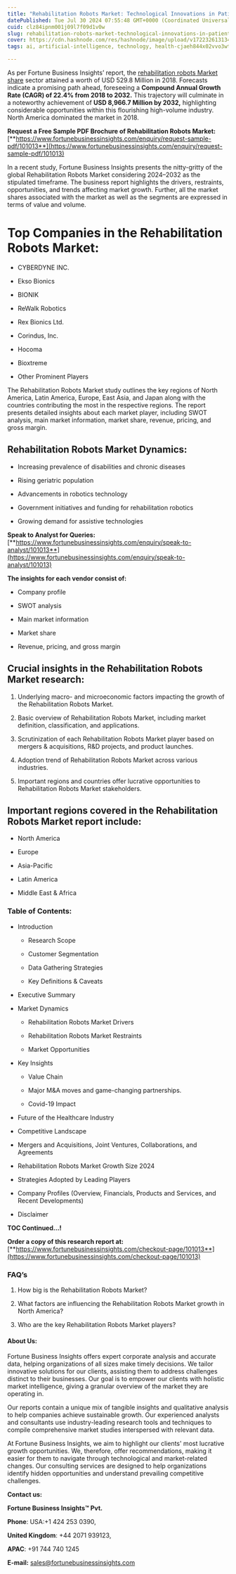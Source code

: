 ```yaml
---
title: "Rehabilitation Robots Market: Technological Innovations in Patient Recovery"
datePublished: Tue Jul 30 2024 07:55:48 GMT+0000 (Coordinated Universal Time)
cuid: clz84ipnm001j09l7f09d1v0w
slug: rehabilitation-robots-market-technological-innovations-in-patient-recovery
cover: https://cdn.hashnode.com/res/hashnode/image/upload/v1722326131341/05601e2d-d56b-46d1-920b-0ce5d6cb2a89.png
tags: ai, artificial-intelligence, technology, health-cjaeh844x02vvo3wtj5r2s75q, healthcare

---
```


As per Fortune Business Insights’ report, the [rehabilitation robots Market share](https://www.fortunebusinessinsights.com/industry-reports/rehabilitation-robots-market-101013) sector attained a worth of USD 529.8 Million in 2018. Forecasts indicate a promising path ahead, foreseeing a **Compound Annual Growth Rate (CAGR) of 22.4% from 2018 to 2032.** This trajectory will culminate in a noteworthy achievement of **USD 8,966.7 Million by 2032,** highlighting considerable opportunities within this flourishing high-volume industry. North America dominated the market in 2018.

**Request a Free Sample PDF Brochure of Rehabilitation Robots Market:** [**https://www.fortunebusinessinsights.com/enquiry/request-sample-pdf/101013**](https://www.fortunebusinessinsights.com/enquiry/request-sample-pdf/101013)

In a recent study, Fortune Business Insights presents the nitty-gritty of the global Rehabilitation Robots Market considering 2024–2032 as the stipulated timeframe. The business report highlights the drivers, restraints, opportunities, and trends affecting market growth. Further, all the market shares associated with the market as well as the segments are expressed in terms of value and volume.

# **Top Companies in the Rehabilitation Robots Market:**

* CYBERDYNE INC.
    
* Ekso Bionics
    
* BIONIK
    
* ReWalk Robotics
    
* Rex Bionics Ltd.
    
* Corindus, Inc.
    
* Hocoma
    
* Bioxtreme
    
* Other Prominent Players
    

The Rehabilitation Robots Market study outlines the key regions of North America, Latin America, Europe, East Asia, and Japan along with the countries contributing the most in the respective regions. The report presents detailed insights about each market player, including SWOT analysis, main market information, market share, revenue, pricing, and gross margin.

## Rehabilitation Robots Market **Dynamics**:

* Increasing prevalence of disabilities and chronic diseases
    
* Rising geriatric population
    
* Advancements in robotics technology
    
* Government initiatives and funding for rehabilitation robotics
    
* Growing demand for assistive technologies
    

**Speak to Analyst for Queries:** [**https://www.fortunebusinessinsights.com/enquiry/speak-to-analyst/101013**](https://www.fortunebusinessinsights.com/enquiry/speak-to-analyst/101013)

**The insights for each vendor consist of:**

* Company profile
    
* SWOT analysis
    
* Main market information
    
* Market share
    
* Revenue, pricing, and gross margin
    

## **Crucial insights in the Rehabilitation Robots Market research:**

1. Underlying macro- and microeconomic factors impacting the growth of the Rehabilitation Robots Market.
    
2. Basic overview of Rehabilitation Robots Market, including market definition, classification, and applications.
    
3. Scrutinization of each Rehabilitation Robots Market player based on mergers & acquisitions, R&D projects, and product launches.
    
4. Adoption trend of Rehabilitation Robots Market across various industries.
    
5. Important regions and countries offer lucrative opportunities to Rehabilitation Robots Market stakeholders.
    

## **Important regions covered in the Rehabilitation Robots Market report include:**

* North America
    
* Europe
    
* Asia-Pacific
    
* Latin America
    
* Middle East & Africa
    

### **Table of Contents:**

* Introduction
    
    * Research Scope
        
    * Customer Segmentation
        
    * Data Gathering Strategies
        
    * Key Definitions & Caveats
        
* Executive Summary
    
* Market Dynamics
    
    * Rehabilitation Robots Market Drivers
        
    * Rehabilitation Robots Market Restraints
        
    * Market Opportunities
        
* Key Insights
    
    * Value Chain
        
    * Major M&A moves and game-changing partnerships.
        
    * Covid-19 Impact
        
* Future of the Healthcare Industry
    
* Competitive Landscape
    
* Mergers and Acquisitions, Joint Ventures, Collaborations, and Agreements
    
* Rehabilitation Robots Market Growth Size 2024
    
* Strategies Adopted by Leading Players
    
* Company Profiles (Overview, Financials, Products and Services, and Recent Developments)
    
* Disclaimer
    

**TOC Continued…!**

**Order a copy of this research report at:** [**https://www.fortunebusinessinsights.com/checkout-page/101013**](https://www.fortunebusinessinsights.com/checkout-page/101013)

### **FAQ’s**

1. How big is the Rehabilitation Robots Market?
    
2. What factors are influencing the Rehabilitation Robots Market growth in North America?
    
3. Who are the key Rehabilitation Robots Market players?
    

#### **About Us:**

Fortune Business Insights offers expert corporate analysis and accurate data, helping organizations of all sizes make timely decisions. We tailor innovative solutions for our clients, assisting them to address challenges distinct to their businesses. Our goal is to empower our clients with holistic market intelligence, giving a granular overview of the market they are operating in.

Our reports contain a unique mix of tangible insights and qualitative analysis to help companies achieve sustainable growth. Our experienced analysts and consultants use industry-leading research tools and techniques to compile comprehensive market studies interspersed with relevant data.

At Fortune Business Insights, we aim to highlight our clients' most lucrative growth opportunities. We, therefore, offer recommendations, making it easier for them to navigate through technological and market-related changes. Our consulting services are designed to help organizations identify hidden opportunities and understand prevailing competitive challenges.

**Contact us:**

**Fortune Business Insights™ Pvt.**

**Phone**: USA:+1 424 253 0390,

**United Kingdom**: +44 2071 939123,

**APAC**: +91 744 740 1245

**E-mail:** [sales@fortunebusinessinsights.com](mailto:sales@fortunebusinessinsights.com)